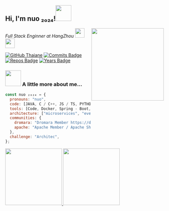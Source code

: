 <h2> Hi, I'm nuo ₂₀₂₄!<img src="https://media.giphy.com/media/mGcNjsfWAjY5AEZNw6/giphy.gif" width="50"></h2>
<img align='right' src="https://wimg.588ku.com/gif620/20/09/27/07d6b9b3fe3a69b46867ed7429116451.gif" width="230">
<p><em>Full Stack Enginner at HangZhou </a><img src="https://media.giphy.com/media/fYSnHlufseco8Fh93Z/giphy.gif" width="30"></br><img src="https://media.giphy.com/media/WUlplcMpOCEmTGBtBW/giphy.gif" width="30"> 
</em></p>

[![GitHub Thaiane](https://img.shields.io/github/followers/nuo-promise?label=follow&style=social)](https://github.com/Thaiane)
[![Commits Badge](https://badges.pufler.dev/commits/monthly/nuo-promise)](https://badges.pufler.dev)
[![Repos Badge](https://badges.pufler.dev/repos/nuo-promise)](https://badges.pufler.dev)
[![Years Badge](https://badges.pufler.dev/years/nuo-promise)](https://badges.pufler.dev)

### <img src="https://media.giphy.com/media/VgCDAzcKvsR6OM0uWg/giphy.gif" width="50"> A little more about me...

```javascript
const nuo ₂₀₂₄ = {
  pronouns: "nuo",
  code: [JAVA, C / C++, JS / TS, PYTHON, HTML5, CSS],
  tools: [Code, Docker, Spring - Boot, Spring - Cloud],
  architecture: ["microservices", "event-driven", "design system pattern"],
  communities: {
    dromara: "Dromara Member https://dromara.org",
    apache: "Apache Member / Apache ShenYu PMC",
  },
  challenge: "Architec",
};
```

<p align="left">
<a href="https://github.com/nuo-promise">
  <img height="180em" src="https://github-readme-stats-eight-theta.vercel.app/api/top-langs/?username=nuo-promise&layout=compact&langs_count=10&theme=buefy"/>
  <img height="180em" src="https://github-readme-stats-eight-theta.vercel.app/api?username=nuo-promise&show_icons=true&theme=buefy&include_all_commits=true&count_private=true"/>
</a>
</p>
